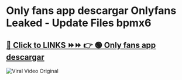 
 # Only fans app descargar Onlyfans Leaked - Update Files bpmx6

## <h2><a href="https://clipsfans.com/Only_fans_app_descargar&ref=git">🔗 Click to LINKS ⏩⏩ 👉 🟢 Only fans app descargar </a></h2>

<a href="https://clipsfans.com/Only_fans_app_descargar&ref=git" rel="nofollow" data-target="animated-image.originalLink"><img src="https://i.ibb.co.com/xMMVF88/686577567.gif" alt="Viral Video Original" style="max-width: 100%; display: inline-block;" data-target="animated-image.originalImage"></a>

